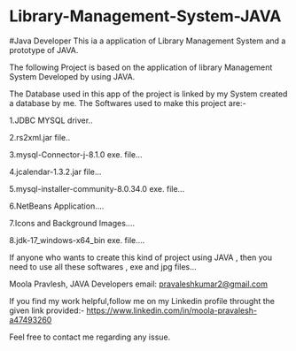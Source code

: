 # Library-Management-System-JAVA

#Java Developer This ia a application of Library Management System and a prototype of JAVA.

The following Project is based on the application of library Management System Developed by using JAVA.

The Database used in this app of the project is linked by my System created a database by me.
The Softwares used to make this project are:-

1.JDBC MYSQL driver..

2.rs2xml.jar file..

3.mysql-Connector-j-8.1.0  exe. file...

4.jcalendar-1.3.2.jar file...

5.mysql-installer-community-8.0.34.0 exe. file...

6.NetBeans Application....

7.Icons and Background Images....

8.jdk-17_windows-x64_bin exe. file....

If anyone who wants to create this kind of project using JAVA , then you need to use all these softwares , exe and jpg files...

Moola Pravlesh, JAVA Developers email: pravaleshkumar2@gmail.com

If you find my work helpful,follow me on my Linkedin profile throught the given link provided:- https://www.linkedin.com/in/moola-pravalesh-a47493260

Feel free to contact me regarding any issue.
